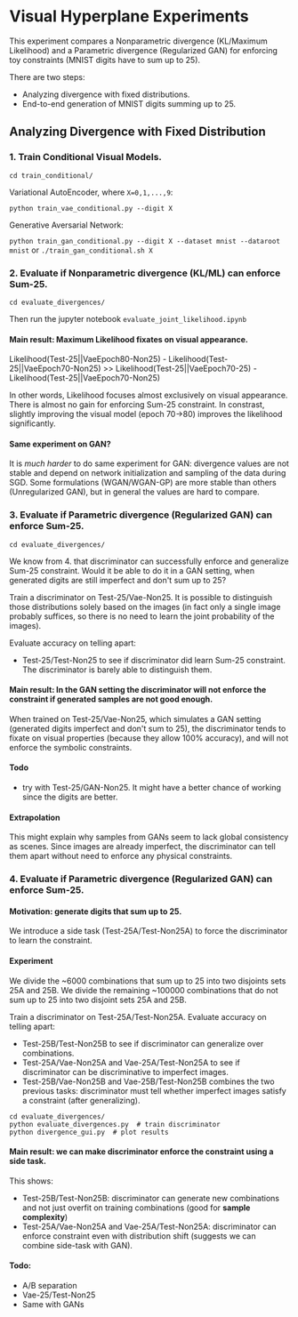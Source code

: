 # Visual Hyperplane Experiments

This experiment compares a Nonparametric divergence (KL/Maximum Likelihood)
and a Parametric divergence (Regularized GAN) for enforcing toy constraints 
(MNIST digits have to sum up to 25).

There are two steps:
- Analyzing divergence with fixed distributions.
- End-to-end generation of MNIST digits summing up to 25.

## Analyzing Divergence with Fixed Distribution

### 1. Train Conditional Visual Models.

```cd train_conditional/```

Variational AutoEncoder, where `X=0,1,...,9`:

```python train_vae_conditional.py --digit X```

Generative Aversarial Network:

```python train_gan_conditional.py --digit X --dataset mnist --dataroot mnist```
or
```./train_gan_conditional.sh X```


### 2. Evaluate if Nonparametric divergence (KL/ML) can enforce Sum-25.

```cd evaluate_divergences/```

Then run the jupyter notebook `evaluate_joint_likelihood.ipynb`

#### Main result: Maximum Likelihood fixates on visual appearance.

Likelihood(Test-25||VaeEpoch80-Non25) - Likelihood(Test-25||VaeEpoch70-Non25) >> 
Likelihood(Test-25||VaeEpoch70-25) - Likelihood(Test-25||VaeEpoch70-Non25)

In other words, Likelihood focuses almost exclusively on visual appearance. There is almost no gain for enforcing Sum-25 constraint. In constrast, slightly improving the visual model (epoch 70->80) improves the likelihood significantly.

#### Same experiment on GAN?
It is *much harder* to do same experiment for GAN: divergence values are not stable and depend on network initialization and sampling of the data during SGD. Some formulations (WGAN/WGAN-GP) are more stable than others (Unregularized GAN), but in general the values are hard to compare.


### 3. Evaluate if Parametric divergence (Regularized GAN) can enforce Sum-25.

```cd evaluate_divergences/```

We know from 4. that discriminator can successfully enforce and generalize Sum-25 constraint.
Would it be able to do it in a GAN setting, when generated digits are still imperfect and don't sum up to 25?


Train a discriminator on Test-25/Vae-Non25. 
It is possible to distinguish those distributions solely based on the images (in fact only a single image probably suffices, so there is no need to learn the joint probability of the images).

Evaluate accuracy on telling apart:
- Test-25/Test-Non25 to see if discriminator did learn Sum-25 constraint. The discriminator is barely able to distinguish them.

#### Main result: In the GAN setting the discriminator will not enforce the constraint if generated samples are not good enough.

When trained on Test-25/Vae-Non25, which simulates a GAN setting (generated digits imperfect and don't sum to 25),
the discriminator tends to fixate on visual properties (because they allow 100% accuracy), and will not enforce the symbolic constraints.

#### Todo
- try with Test-25/GAN-Non25. It might have a better chance of working since the digits are better.

#### Extrapolation
This might explain why samples from GANs seem to lack global consistency as scenes. Since images are already imperfect, the discriminator can tell them apart without need to enforce any physical constraints.


### 4. Evaluate if Parametric divergence (Regularized GAN) can enforce Sum-25.

#### Motivation: generate digits that sum up to 25.

We introduce a side task (Test-25A/Test-Non25A) to force the discriminator to learn the constraint.

#### Experiment
We divide the ~6000 combinations that sum up to 25 into two disjoints sets 25A and 25B.
We divide the remaining ~100000 combinations that do not sum up to 25 into two disjoint sets 25A and 25B.

Train a discriminator on Test-25A/Test-Non25A.
Evaluate accuracy on telling apart:
- Test-25B/Test-Non25B to see if discriminator can generalize over combinations.
- Test-25A/Vae-Non25A and Vae-25A/Test-Non25A  to see if discriminator can be discriminative to imperfect images.
- Test-25B/Vae-Non25B and Vae-25B/Test-Non25B combines the two previous tasks: discriminator must tell whether imperfect images satisfy a constraint (after generalizing).

```
cd evaluate_divergences/
python evaluate_divergences.py  # train discriminator
python divergence_gui.py  # plot results
```

#### Main result: we can make discriminator enforce the constraint using a side task.

This shows:
- Test-25B/Test-Non25B: discriminator can generate new combinations and not just overfit on training combinations (good for **sample complexity**)
- Test-25A/Vae-Non25A and Vae-25A/Test-Non25A: discriminator can enforce constraint even with distribution shift (suggests we can combine side-task with GAN).

#### Todo:
- A/B separation
- Vae-25/Test-Non25
- Same with GANs
